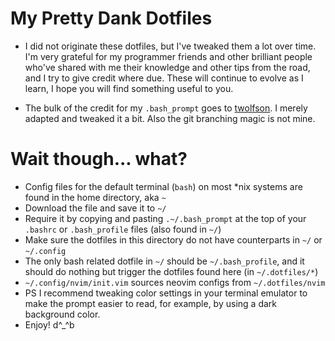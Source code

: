 # My Pretty Dank Dotfiles

* I did not originate these dotfiles, but I've tweaked them a lot over time. 
I'm very grateful for my programmer friends and other brilliant people who've
shared with me their knowledge and other tips from the road, and I try to give
credit where due. These will continue to evolve as I learn, I hope you will find
something useful to you.

* The bulk of the credit for my `.bash_prompt` goes to [twolfson](https://github.com/twolfson/sexy-bash-prompt).
I merely adapted and tweaked it a bit. Also the git branching magic is not mine.


# Wait though... what?

* Config files for the default terminal (`bash`) on most \*nix systems are found 
in the home directory, aka `~`
* Download the file and save it to `~/`
* Require it by copying and pasting `.~/.bash_prompt` at the top of your 
`.bashrc` or `.bash_profile` files (also found in `~/`) 
* Make sure the dotfiles in this directory do not have counterparts in `~/`
or `~/.config`
* The only bash related dotfile in `~/` should be `~/.bash_profile`, and it
should do nothing but trigger the dotfiles found here (in `~/.dotfiles/*`)
* `~/.config/nvim/init.vim` sources neovim configs from `~/.dotfiles/nvim`
* PS I recommend tweaking color settings in your terminal emulator to make the 
prompt easier to read, for example, by using a dark background color.
* Enjoy! d^\_^b

